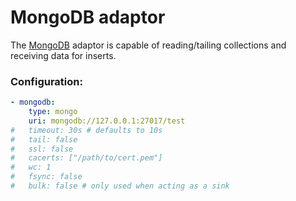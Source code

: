 # MongoDB adaptor

The [MongoDB](https://www.mongodb.com/) adaptor is capable of reading/tailing collections and
receiving data for inserts.

### Configuration:
```yaml
- mongodb:
    type: mongo
    uri: mongodb://127.0.0.1:27017/test
#   timeout: 30s # defaults to 10s
#   tail: false
#   ssl: false
#   cacerts: ["/path/to/cert.pem"]
#   wc: 1
#   fsync: false
#   bulk: false # only used when acting as a sink
```
